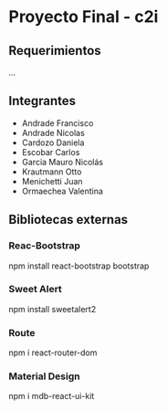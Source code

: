 # Proyecto Final - c2i
## Requerimientos
...
## Integrantes
- Andrade Francisco
- Andrade Nicolas
- Cardozo Daniela
- Escobar Carlos
- Garcia Mauro Nicolás
- Krautmann Otto
- Menichetti Juan
- Ormaechea Valentina

## Bibliotecas externas

### Reac-Bootstrap
npm install react-bootstrap bootstrap

### Sweet Alert
npm install sweetalert2

### Route
npm i react-router-dom

### Material Design
npm i mdb-react-ui-kit